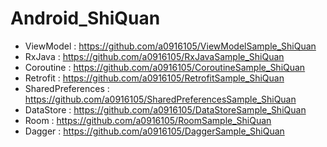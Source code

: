 # Android_ShiQuan

- ViewModel : https://github.com/a0916105/ViewModelSample_ShiQuan
- RxJava : https://github.com/a0916105/RxJavaSample_ShiQuan
- Coroutine : https://github.com/a0916105/CoroutineSample_ShiQuan
- Retrofit : https://github.com/a0916105/RetrofitSample_ShiQuan
- SharedPreferences : https://github.com/a0916105/SharedPreferencesSample_ShiQuan
- DataStore : https://github.com/a0916105/DataStoreSample_ShiQuan
- Room : https://github.com/a0916105/RoomSample_ShiQuan
- Dagger : https://github.com/a0916105/DaggerSample_ShiQuan
